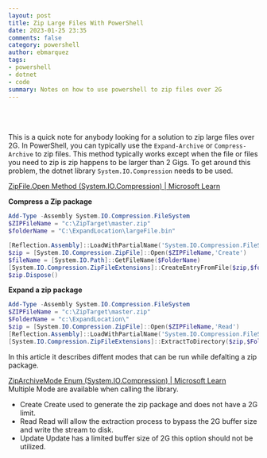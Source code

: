 ```yaml
---
layout: post
title: Zip Large Files With PowerShell
date: 2023-01-25 23:35
comments: false
category: powershell
author: ebmarquez
tags:
- powershell
- dotnet
- code
summary: Notes on how to use powershell to zip files over 2G
---
```

<br><br><br>
This is a quick note for anybody looking for a solution to zip large files over 2G.  In PowerShell, you can typically use the `Expand-Archive` or `Compress-Archive` to zip files. This method typically works except when the file or files you need to zip is zip happens to be larger than 2 Gigs. To get around this problem, the dotnet library `System.IO.Compression` needs to be used.

[ZipFile.Open Method (System.IO.Compression) \| Microsoft Learn](https://learn.microsoft.com/en-us/dotnet/api/system.io.compression.zipfile.open?view=net-7.0#system-io-compression-zipfile-open)

**Compress a Zip package**

```powershell
Add-Type -Assembly System.IO.Compression.FileSystem
$ZIPFileName = "c:\ZipTarget\master.zip"
$folderName = "C:\ExpandLocation\largeFile.bin"

[Reflection.Assembly]::LoadWithPartialName('System.IO.Compression.FileSystem') | Out-Null
$zip = [System.IO.Compression.ZipFile]::Open($ZIPFileName,'Create')
$fileName = [System.IO.Path]::GetFileName($FolderName)
[System.IO.Compression.ZipFileExtensions]::CreateEntryFromFile($zip,$folderName,$fileName,'Optimal') | Out-Null
$zip.Dispose()
```

**Expand a zip package**

```powershell
Add-Type -Assembly System.IO.Compression.FileSystem
$ZIPFileName = "c:\ZipTarget\master.zip"
$FolderName = "c:\ExpandLocation\"
$zip = [System.IO.Compression.ZipFile]::Open($ZIPFileName,'Read')
[Reflection.Assembly]::LoadWithPartialName('System.IO.Compression.FileSystem') | Out-Null
[System.IO.Compression.ZipFileExtensions]::ExtractToDirectory($zip,$FolderName) | Out-Null
```

In this article it describes diffent modes that can be run while defalting a zip package.

[ZipArchiveMode Enum (System.IO.Compression) | Microsoft Learn](https://learn.microsoft.com/en-us/dotnet/api/system.io.compression.ziparchivemode?view=net-7.0)<br>
Multiple Mode are available when calling the library.

- Create
  Create used to generate the zip package and does not have a 2G limit.
- Read
  Read will allow the extraction process to bypass the 2G buffer size and write the stream to disk.
- Update
  Update has a limited buffer size of 2G this option should not be utilized.
